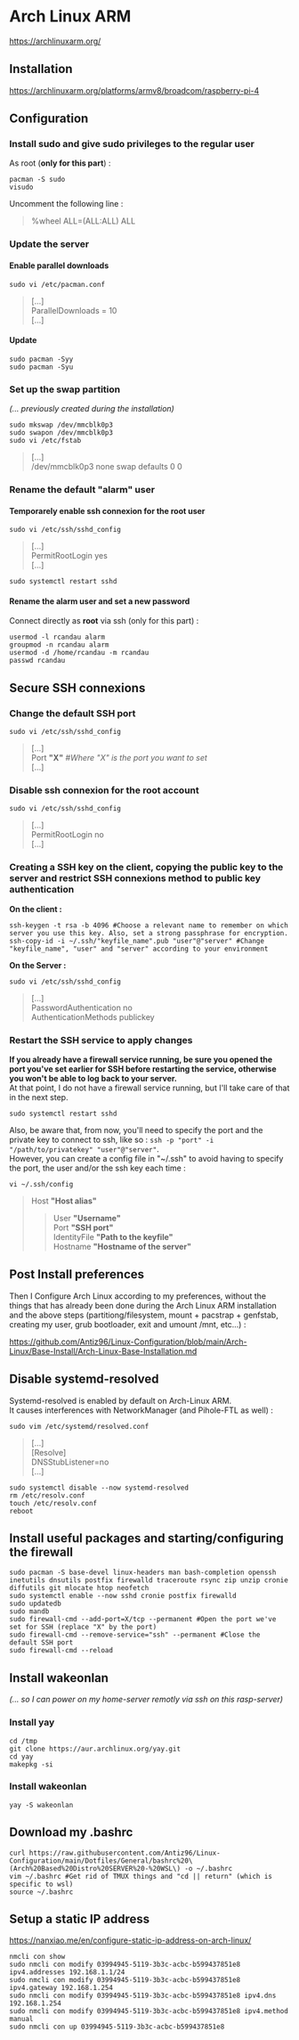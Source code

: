 # Arch Linux ARM

https://archlinuxarm.org/

## Installation

https://archlinuxarm.org/platforms/armv8/broadcom/raspberry-pi-4

## Configuration

### Install sudo and give sudo privileges to the regular user

As root (**only for this part**) :

```
pacman -S sudo
visudo
```

Uncomment the following line :  
> %wheel ALL=(ALL:ALL) ALL

### Update the server

#### Enable parallel downloads

```
sudo vi /etc/pacman.conf
```

> [...]  
> ParallelDownloads = 10  
> [...]

#### Update

```
sudo pacman -Syy
sudo pacman -Syu
```

### Set up the swap partition

*(... previously created during the installation)*

```
sudo mkswap /dev/mmcblk0p3
sudo swapon /dev/mmcblk0p3
sudo vi /etc/fstab
```

> [...]  
> /dev/mmcblk0p3  none    swap    defaults        0       0

### Rename the default "alarm" user

#### Temporarely enable ssh connexion for the root user

```
sudo vi /etc/ssh/sshd_config
```

> [...]  
> PermitRootLogin yes  
> [...]  

```
sudo systemctl restart sshd
```

#### Rename the alarm user and set a new password

Connect directly as **root** via ssh (only for this part) :  

```
usermod -l rcandau alarm
groupmod -n rcandau alarm
usermod -d /home/rcandau -m rcandau
passwd rcandau
```

## Secure SSH connexions

### Change the default SSH port

```
sudo vi /etc/ssh/sshd_config
```

> [...]  
> Port **"X"** *#Where "X" is the port you want to set*  
> [...]

### Disable ssh connexion for the root account

```
sudo vi /etc/ssh/sshd_config
```

> [...]  
> PermitRootLogin no  
> [...]  

### Creating a SSH key on the client, copying the public key to the server and restrict SSH connexions method to public key authentication

**On the client :**

```
ssh-keygen -t rsa -b 4096 #Choose a relevant name to remember on which server you use this key. Also, set a strong passphrase for encryption.
ssh-copy-id -i ~/.ssh/"keyfile_name".pub "user"@"server" #Change "keyfile_name", "user" and "server" according to your environment
```
  
**On the Server :**

```
sudo vi /etc/ssh/sshd_config
```

> [...]  
> PasswordAuthentication no  
> AuthenticationMethods publickey

### Restart the SSH service to apply changes

**If you already have a firewall service running, be sure you opened the port you've set earlier for SSH before restarting the service, otherwise you won't be able to log back to your server.**  
At that point, I do not have a firewall service running, but I'll take care of that in the next step.

```
sudo systemctl restart sshd
```

Also, be aware that, from now, you'll need to specify the port and the private key to connect to ssh, like so : `ssh -p "port" -i "/path/to/privatekey" "user"@"server"`.  
However, you can create a config file in "~/.ssh" to avoid having to specify the port, the user and/or the ssh key each time :

```
vi ~/.ssh/config
```

> Host **"Host alias"**  
> > User **"Username"**  
> > Port **"SSH port"**  
> > IdentityFile **"Path to the keyfile"**  
> > Hostname **"Hostname of the server"**

## Post Install preferences

Then I Configure Arch Linux according to my preferences, without the things that has already been done during the Arch Linux ARM installation and the above steps (partitiong/filesystem, mount + pacstrap + genfstab, creating my user, grub bootloader, exit and umount /mnt, etc...) :  

https://github.com/Antiz96/Linux-Configuration/blob/main/Arch-Linux/Base-Install/Arch-Linux-Base-Installation.md

## Disable systemd-resolved

Systemd-resolved is enabled by default on Arch-Linux ARM.  
It causes interferences with NetworkManager (and Pihole-FTL as well) :  

```
sudo vim /etc/systemd/resolved.conf
```

> [...]  
> [Resolve]  
> DNSStubListener=no  
> [...]

```
sudo systemctl disable --now systemd-resolved
rm /etc/resolv.conf
touch /etc/resolv.conf
reboot
```

## Install useful packages and starting/configuring the firewall

```
sudo pacman -S base-devel linux-headers man bash-completion openssh inetutils dnsutils postfix firewalld traceroute rsync zip unzip cronie diffutils git mlocate htop neofetch
sudo systemctl enable --now sshd cronie postfix firewalld
sudo updatedb
sudo mandb
sudo firewall-cmd --add-port=X/tcp --permanent #Open the port we've set for SSH (replace "X" by the port)
sudo firewall-cmd --remove-service="ssh" --permanent #Close the default SSH port
sudo firewall-cmd --reload
```

## Install wakeonlan

*(... so I can power on my home-server remotly via ssh on this rasp-server)*  

### Install yay

```
cd /tmp
git clone https://aur.archlinux.org/yay.git
cd yay
makepkg -si
```

### Install wakeonlan

```
yay -S wakeonlan
```

## Download my .bashrc

```
curl https://raw.githubusercontent.com/Antiz96/Linux-Configuration/main/Dotfiles/General/bashrc%20\(Arch%20Based%20Distro%20SERVER%20-%20WSL\) -o ~/.bashrc
vim ~/.bashrc #Get rid of TMUX things and "cd || return" (which is specific to wsl)
source ~/.bashrc
```

## Setup a static IP address

https://nanxiao.me/en/configure-static-ip-address-on-arch-linux/  

```
nmcli con show
sudo nmcli con modify 03994945-5119-3b3c-acbc-b599437851e8 ipv4.addresses 192.168.1.1/24
sudo nmcli con modify 03994945-5119-3b3c-acbc-b599437851e8 ipv4.gateway 192.168.1.254
sudo nmcli con modify 03994945-5119-3b3c-acbc-b599437851e8 ipv4.dns 192.168.1.254
sudo nmcli con modify 03994945-5119-3b3c-acbc-b599437851e8 ipv4.method manual
sudo nmcli con up 03994945-5119-3b3c-acbc-b599437851e8
```

